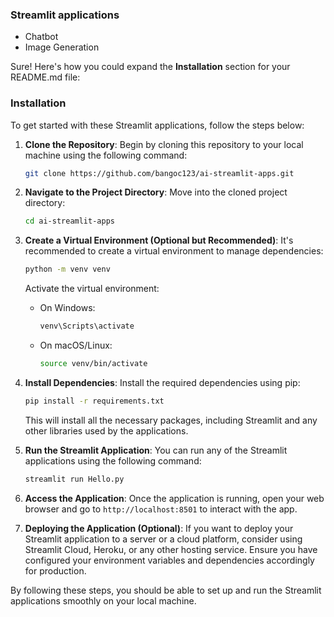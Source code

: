 ### Streamlit applications
- Chatbot
- Image Generation


Sure! Here's how you could expand the **Installation** section for your README.md file:

### Installation

To get started with these Streamlit applications, follow the steps below:

1. **Clone the Repository**:
   Begin by cloning this repository to your local machine using the following command:
   ```bash
   git clone https://github.com/bangoc123/ai-streamlit-apps.git
   ```
   
2. **Navigate to the Project Directory**:
   Move into the cloned project directory:
   ```bash
   cd ai-streamlit-apps
   ```

3. **Create a Virtual Environment (Optional but Recommended)**:
   It's recommended to create a virtual environment to manage dependencies:
   ```bash
   python -m venv venv
   ```
   Activate the virtual environment:
   - On Windows:
     ```bash
     venv\Scripts\activate
     ```
   - On macOS/Linux:
     ```bash
     source venv/bin/activate
     ```

4. **Install Dependencies**:
   Install the required dependencies using pip:
   ```bash
   pip install -r requirements.txt
   ```
   This will install all the necessary packages, including Streamlit and any other libraries used by the applications.

5. **Run the Streamlit Application**:
   You can run any of the Streamlit applications using the following command:
   ```bash
   streamlit run Hello.py
   ```
 

6. **Access the Application**:
   Once the application is running, open your web browser and go to `http://localhost:8501` to interact with the app.

8. **Deploying the Application (Optional)**:
   If you want to deploy your Streamlit application to a server or a cloud platform, consider using Streamlit Cloud, Heroku, or any other hosting service. Ensure you have configured your environment variables and dependencies accordingly for production.

By following these steps, you should be able to set up and run the Streamlit applications smoothly on your local machine.